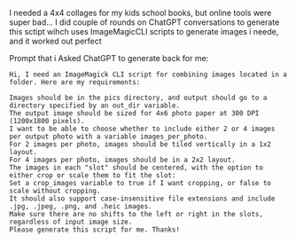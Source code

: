I needed a 4x4 collages for my kids school books, but online tools were super bad...
I did couple of rounds on ChatGPT conversations to generate this sctipt wihch uses ImageMagicCLI scripts to 
generate images i neede, and it worked out perfect

Prompt that i Asked ChatGPT to generate back for me:
```
Hi, I need an ImageMagick CLI script for combining images located in a folder. Here are my requirements:

Images should be in the pics directory, and output should go to a directory specified by an out_dir variable.
The output image should be sized for 4x6 photo paper at 300 DPI (1200x1800 pixels).
I want to be able to choose whether to include either 2 or 4 images per output photo with a variable images_per_photo.
For 2 images per photo, images should be tiled vertically in a 1x2 layout.
For 4 images per photo, images should be in a 2x2 layout.
The images in each "slot" should be centered, with the option to either crop or scale them to fit the slot:
Set a crop_images variable to true if I want cropping, or false to scale without cropping.
It should also support case-insensitive file extensions and include .jpg, .jpeg, .png, and .heic images.
Make sure there are no shifts to the left or right in the slots, regardless of input image size.
Please generate this script for me. Thanks!
```
